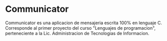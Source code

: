 Communicator
============

Communicator es una aplicacion de mensajeria escrita 100% en lenguaje C.
Corresponde al primer proyecto del curso "Lenguajes de programacion",
perteneciente a la Lic. Administracion de Tecnologias de Informacion.


